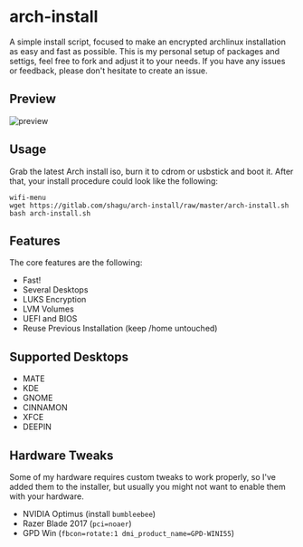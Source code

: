 # arch-install

A simple install script, focused to make an encrypted archlinux installation as easy and fast as possible. This is my personal setup of packages and settigs, feel free to fork and adjust it to your needs. If you have any issues or feedback, please don't hesitate to create an issue.

## Preview

![preview](https://media.giphy.com/media/vvm3RXS2aLyZRHp73s/giphy.gif)

## Usage

Grab the latest Arch install iso, burn it to cdrom or usbstick and boot it. After that, your install procedure could look like the following:

    wifi-menu
    wget https://gitlab.com/shagu/arch-install/raw/master/arch-install.sh
    bash arch-install.sh

## Features

The core features are the following:

* Fast!
* Several Desktops
* LUKS Encryption
* LVM Volumes
* UEFI and BIOS
* Reuse Previous Installation (keep /home untouched)

## Supported Desktops

* MATE
* KDE
* GNOME
* CINNAMON
* XFCE
* DEEPIN

## Hardware Tweaks

Some of my hardware requires custom tweaks to work properly, so I've added them to the installer, but usually you might not want to enable them with your hardware.

* NVIDIA Optimus (install `bumbleebee`)
* Razer Blade 2017 (`pci=noaer`)
* GPD Win (`fbcon=rotate:1 dmi_product_name=GPD-WINI55`)
